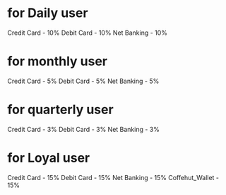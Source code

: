 # for Daily user

Credit Card - 10%
Debit Card - 10%
Net Banking - 10%

# for monthly user

Credit Card - 5%
Debit Card - 5%
Net Banking - 5%

# for quarterly user

Credit Card - 3%
Debit Card - 3%
Net Banking - 3%

# for Loyal user

Credit Card - 15%
Debit Card - 15%
Net Banking - 15%
Coffehut_Wallet - 15%
